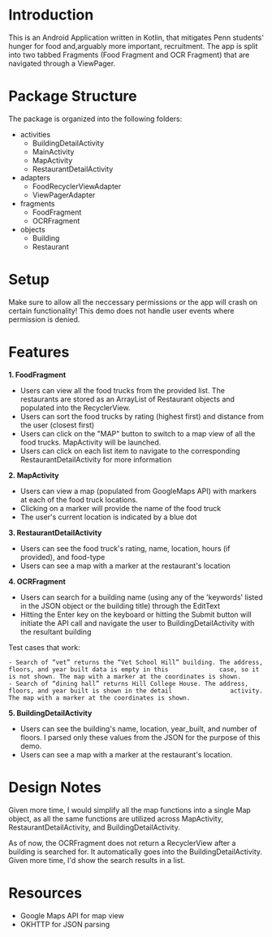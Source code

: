 <h1>Introduction</h1>

This is an Android Application written in Kotlin, that mitigates Penn students' hunger for food and,arguably more important, recruitment. The app is split into two tabbed Fragments (Food Fragment and OCR Fragment) that are navigated through a ViewPager.

<h1>Package Structure</h1>

The package is organized into the following folders:
- activities
    - BuildingDetailActivity 
    - MainActivity
    - MapActivity
    - RestaurantDetailActivity
- adapters
    - FoodRecyclerViewAdapter
    - ViewPagerAdapter 
- fragments
    - FoodFragment 
    - OCRFragment 
- objects
    - Building 
    - Restaurant 
    
<h1>Setup</h1>

Make sure to allow all the neccessary permissions or the app will crash on certain functionality! This demo does not handle user events where permission is denied.

<h1>Features</h1>

<b> 1. FoodFragment </b>

- Users can view all the food trucks from the provided list. The restaurants are stored as an ArrayList of  Restaurant objects and populated into the RecyclerView. 
- Users can sort the food trucks by rating (highest first) and distance from the user (closest first)
- Users can click on the "MAP" button to switch to a map view of all the food trucks. MapActivity will be launched.
- Users can click on each list item to navigate to the corresponding RestaurantDetailActivity for more information

<b> 2. MapActivity </b>

- Users can view a map (populated from GoogleMaps API) with markers at each of the food truck locations.
- Clicking on a marker will provide the name of the food truck
- The user's current location is indicated by a blue dot

<b> 3. RestaurantDetailActivity </b>

- Users can see the food truck's rating, name, location, hours (if provided), and food-type 
- Users can see a map with a marker at the restaurant's location

<b> 4. OCRFragment </b>

- Users can search for a building name (using any of the 'keywords' listed in the JSON object or the building title) through the EditText
- Hitting the Enter key on the keyboard or hitting the Submit button will initiate the API call and navigate the user to BuildingDetailActivity with the resultant building

Test cases that work:

    - Search of “vet” returns the “Vet School Hill” building. The address, floors, and year built data is empty in this              case, so it is not shown. The map with a marker at the coordinates is shown. 
    - Search of “dining hall” returns Hill College House. The address, floors, and year built is shown in the detail                activity. The map with a marker at the coordinates is shown. 

<b> 5. BuildingDetailActivity </b>

- Users can see the building's name, location, year_built, and number of floors. I parsed only these values from the JSON for the purpose of this demo. 
- Users can see a map with a marker at the restaurant's location.

<h1>Design Notes</h1>

Given more time, I would simplify all the map functions into a single Map object, as all the same functions are utilized across  MapActivity, RestaurantDetailActivity, and BuildingDetailActivity. 

As of now, the OCRFragment does not return a RecyclerView after a building is searched for. It automatically goes into the BuildingDetailActivity. Given more time, I'd show the search results in a list.

<h1> Resources </h1>

 - Google Maps API for map view
 - OKHTTP for JSON parsing
